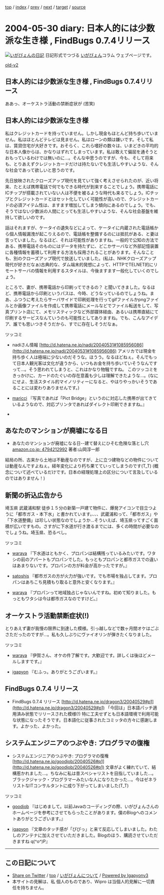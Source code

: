 [top](../index.html) 
 / [index](index.html) 
 / [prev](ig040529.html) 
 / [next](ig040531.html) 
 / [target](http://www.igapyon.jp/igapyon/diary/2004/ig040530.html) 
 / [source](https://github.com/igapyon/diary/blob/master/2004/ig040530.src.md) 

2004-05-30 diary: 日本人的には少数派な生き様 , FindBugs 0.7.4リリース
=====================================================================================================
[![いがぴょんの日記](http://www.igapyon.jp/igapyon/diary/images/iga200306s.jpg "いがぴょん")](http://www.igapyon.jp/igapyon/diary/memo/memoigapyon.html) 日記形式でつづる [いがぴょん](http://www.igapyon.jp/igapyon/diary/memo/memoigapyon.html)コラム ウェブページです。

[old-v2](ig040530-orig.html)

## 日本人的には少数派な生き様 , FindBugs 0.7.4リリース

ああっ、オーケストラ活動の禁断症状が (苦笑)


## 日本人的には少数派な生き様

私はクレジットカードを持っていません。しかし現金もほとんど持ち歩いていません。私はほとんどテレビは見ません。私はローンの類は嫌いです。そして私は、賃貸住宅が大好きです。おそらく、これら嗜好の数々は、いまどきの平均的な日本人像からは、かなりはずれてしまっています。私は敢えて偏屈を通そうとおもっているわけでは無いのに…。そんな中思うのですが、今も、そして将来も、とりあえずクレジットカードだけは持たないでも生活しやすいような、そんな社会であって欲しいと思うのです。

先日放映されたクローズアップ現代を見ていて強く考えさせられたのが、近い将来、たとえば携帯電話で何でもできる時代が到来することでしょう。携帯電話にICチップが搭載されていない人は不便を被るような時代も来るでしょう。ICチップとクレジットカードとはセット化していく可能性が高いので、クレジットカードの必須アイテム性は、ますます増加してしまう傾向にあるのでしょう。でも、そうではない少数派の人間にとっても生活しやすいような、そんな社会基盤を維持して欲しいのです。

話はそれますが、ケータイの遺失などによって、ケータイに内蔵された電話帳から個人情報漏洩が起こりえるので、電話帳を整備するのには抵抗がある、と妻は言っていました。なるほど、それは可能性がありますね。一般的で公知の方法である、携帯電話そのものにはデータを持たずに、どこかサーバなど外部記憶装置に各種情報を蓄積して利用する方法も採用されることがあります。そんなことも、別のクローズアップ現代で放送していました。(私は、NHKクローズアップ現代が好きだなぁ)古典的な、ダム端末的発想によって、HTTPでTELNET的にリモートサーバの情報を利用するスタイルは、今後ますます一般化していくのでしょう。

ところで、妻が、携帯電話から印刷ってできるの？ と聞いてきました。なるほど、携帯電話から印刷というパスは、今時、どうなっているのでしょうね。まあ、ふつうに考えたらサーバサイドで印刷処理を行ってgifファイルかpngファイルとか画像ファイルを作成して携帯電話にメールなどでファイル転送をして、写真プリント店にて、メモリスティックなど外部媒体経由、あるいは携帯直結にて印刷するサービスなんていうのも可能性としてありますね。でも、こんなアイデア、誰でも思いつきそうだから、すでに存在しそうだなぁ。

ツッコミ

* nadiさん情報
  [http://d.hatena.ne.jp/nadi/20040531#1085956086](http://d.hatena.ne.jp/nadi/20040531#1085956086)
  アメリカでは現金を持ち歩く人は極端に少ないのだそうな。ほうう。なるほどねぇ。そんでもって日本人観光客は文化が違うから、いつもお金を持ち歩いていそうなんですって…。そう思われてしまうと、これはかなり物騒ですね。
  このツッコミをきっかけに、カードのたぐいの存在意義も少しは理解できたような…。(なににせよ、生活スタイル的マイノリティーになると、やはりやっかいそうであることには変わりありませんです。)
  
* [maricci](http://d.hatena.ne.jp/maricci/) 『写真であれば「Pict 
Bridge」というのに対応した携帯が出てきているようなので、対応プリンタであればダイレクト印刷できますね。』
  
* 

## あなたのマンションが廃墟になる日

* あなたのマンションが廃墟になる日--建て替えにひそむ危険な落とし穴
  [amazon.co.jp: 4794212992](http://www.amazon.co.jp/exec/obidos/ASIN/4794212992/igapyondiary-22)
  著者:山岡淳一郎

結局の所、古来から土地は不動産なのですが、上に立つ建物などの物件については動産なんですよねぇ。経年変化により朽ち果てていってしまうのです(T_T)
(概念について述べているだけです。日本の経理処理上の区分について言及しているのではありません！)

## 新聞の折込広告から

埼玉県 武蔵浦和駅 徒歩１５分の新築一戸建て物件に、爆発アイコンで目立つように「都市ガス・本下水」と書かれています。、、、武蔵浦和って、「都市ガス」や「下水道整備」は珍しい状態なのでしょうか…そういえば、埼玉県ってすごく面積が広いですもの。さすがに下水道が行き渡るまでには、多くの時間が必要なのでしょうね。埼玉県、恐るべし。

ツッコミ

* [waraya](http://d.hatena.ne.jp/waraya/) 『下水道はともかく、プロパンは結構残っているみたいです。ワタシの前のアパートもプロパンでした。もっともプロパンと都市ガスでの違いはあまりないです。プロパンの方が料金が高かったですが。』
  
* 
  [satoshis](http://d.hatena.ne.jp/satoshis/) 『都市ガスの方が火力が強いです。でも市場を独占してます。プロパンはあちこち見積もり取ると意外と安くなります。』
  
  
* 
  [waraya](http://d.hatena.ne.jp/waraya/) 『プロパンって地域独占じゃないんですね。初めて知りました。もっともワタシは今は都市ガスなのですけど。』

## オーケストラ活動禁断症状(!)

とりあえず妻が我慢の限界に到達した模様。引っ越しなどで数ヶ月間オケはごぶさただったのですが…。私も久しぶりにヴァイオリンが弾きたくなりました。

ツッコミ

* 
  [waraya](http://d.hatena.ne.jp/waraya/) 『伊賀さん、オケの件了解です。大歓迎です。詳しくは後ほどメールしますです。』
  
* [igapyon](http://d.hatena.ne.jp/igapyon/) 『むふっ。ありがとうございます。』

## FindBugs 0.7.4 リリース

* FindBugs 0.7.4 リリース
  [http://d.hatena.ne.jp/dragon3/20040529#p1](http://d.hatena.ne.jp/dragon3/20040529#p1)
  「今回は」日本語パッチ適用済み状態でリリースされた模様(!) 特に工夫せずとも日本語環境で利用可能な状態になったそうです。日本語化に従事されたコミッタの方々に感謝します。よかった、よかった。

## システムエンジニアのつぶやき: プログラマの復権

* システムエンジニアのつぶやき: プログラマの復権
  [http://d.hatena.ne.jp/goodjob/20040526#p1](http://d.hatena.ne.jp/goodjob/20040526#p1)
  文章がよく練れていて、結構惹かれました…。ちなみに私は昔スペシャリストを目指していました…。ブラックジャック・プログラマーみたいな人になりたかった…。今はゼネラリストなITコンサルタントに成り下がってしまいました(T_T)

ツッコミ

* [goodjob](http://d.hatena.ne.jp/goodjob/) 『はじめまして。以前Javaのコーディングの際、いがぴょんさんのホームページを参考にさせてもらったことがあります。僕のBlogへのコメントありがとうございます。』
  
* [igapyon](http://d.hatena.ne.jp/igapyon/) 『文章のタッチ感が「ぴぴっ」と来て反応してしまいました。わたしのアンテナに加えさせていただきました。Blogのほう、購読させていただきますね
  q(^o^)P』


----------------------------------------------------------------------------------------------------

## この日記について

* [Share on Twitter](https://twitter.com/intent/tweet?hashtags=igapyon%2Cdiary%2C%E3%81%84%E3%81%8C%E3%81%B4%E3%82%87%E3%82%93&text=%E6%97%A5%E6%9C%AC%E4%BA%BA%E7%9A%84%E3%81%AB%E3%81%AF%E5%B0%91%E6%95%B0%E6%B4%BE%E3%81%AA%E7%94%9F%E3%81%8D%E6%A7%98+%2C+FindBugs+0.7.4%E3%83%AA%E3%83%AA%E3%83%BC%E3%82%B9&url=http%3A%2F%2Fwww.igapyon.jp%2Figapyon%2Fdiary%2F2004%2Fig040530.html) / [top](../index.html) / [いがぴょんについて](http://www.igapyon.jp/igapyon/diary/memo/memoigapyon.html) / [Powered by Igapyonv3](https://github.com/igapyon/igapyonv3)
* 本サイトの見解は、私 個人のものであり、Wipro は当個人的見解に一切責任を持ちません。 
